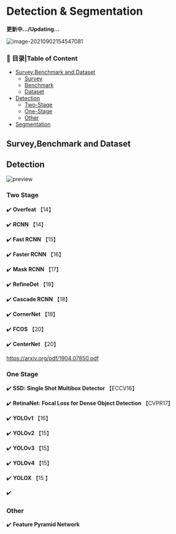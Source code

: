 # Detection & Segmentation

**更新中.../Updating...**



![image-20210902154547081](D:\workspace\Paper\Detection-Segmentation\README.assets\image-20210902154547081.png)



<a name="Contents"></a>

### :hammer: **目录|Table of Content**

- [Survey,Benchmark and Dataset](#Survey-Benchmark-Dataset)
  - [Survey](#Survey)
  - [Benchmark](#Benchmark)
  - [Dataset](#Dataset)
- [Detection](#Detection)
  - [Two-Stage](#Two-Stage)
  - [One-Stage](#One-Stage)
  - [Other](#Other)
- [Segmentation](#Segmentation)





<a name="Survey-Benchmark-Dataset"></a>

## Survey,Benchmark and Dataset





<a name="Detection"></a>

## Detection

![preview](https://pic4.zhimg.com/v2-181f533e731b216a98b238af42ffbb2b_r.jpg)

<a name="Two-Stage"></a>

### Two Stage

:heavy_check_mark: **Overfeat** 【14】

:heavy_check_mark: **RCNN** 【14】



:heavy_check_mark: **Fast RCNN** 【15】



:heavy_check_mark: **Faster RCNN** 【16】



:heavy_check_mark: **Mask RCNN** 【17】



:heavy_check_mark: **RefineDet** 【18】

:heavy_check_mark: **Cascade RCNN** 【18】

:heavy_check_mark: **CornerNet** 【18】

:heavy_check_mark: **FCOS** 【20】

:heavy_check_mark: **CenterNet** 【20】

https://arxiv.org/pdf/1904.07850.pdf

<a name="One-Stage"></a>

### One Stage



:heavy_check_mark: **SSD: Single Shot Multibox Detector** 【ECCV16】



:heavy_check_mark: **RetinaNet: Focal Loss for Dense Object Detection** 【CVPR17】



:heavy_check_mark: **YOLOv1** 【16】

:heavy_check_mark: **YOLOv2** 【15】

:heavy_check_mark: **YOLOv3** 【15】

:heavy_check_mark: **YOLOv4** 【15】

:heavy_check_mark: **YOLOX** 【15 】



:heavy_check_mark:

<a name="Other"></a>

### Other

:heavy_check_mark: **Feature Pyramid Network**



